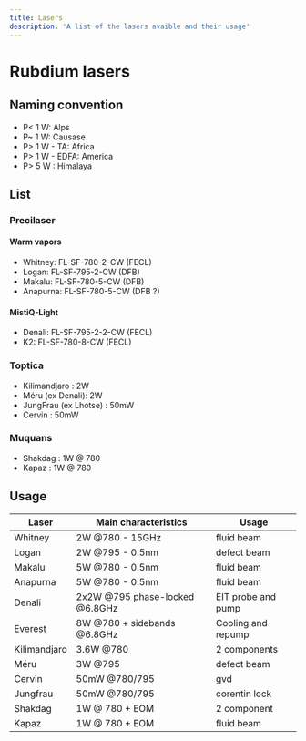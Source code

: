 ```yaml
---
title: Lasers
description: 'A list of the lasers avaible and their usage'
---
```

# Rubdium lasers

## Naming convention
- P< 1 W: Alps
- P~ 1 W: Causase
- P> 1 W - TA: Africa
- P> 1 W - EDFA: America
- P> 5 W : Himalaya

## List
### Precilaser

#### Warm vapors
- Whitney: FL-SF-780-2-CW (FECL)
- Logan: FL-SF-795-2-CW (DFB)
- Makalu: FL-SF-780-5-CW (DFB) 
- Anapurna: FL-SF-780-5-CW (DFB ?)

#### MistiQ-Light
- Denali: FL-SF-795-2-2-CW (FECL)
- K2: FL-SF-780-8-CW (FECL)


### Toptica
- Kilimandjaro : 2W
- Méru (ex Denali): 2W
- JungFrau (ex Lhotse)  : 50mW
- Cervin : 50mW


### Muquans
- Shakdag : 1W @ 780
- Kapaz : 1W @ 780


## Usage
| Laser         | Main characteristics                      | Usage                 |
|-----------    |-------------------------------------------|-------------          |
| Whitney       | 2W @780 - 15GHz                           | fluid beam            |
| Logan         | 2W @795 - 0.5nm                           | defect beam           |
| Makalu        | 5W @780 - 0.5nm                           | fluid beam            |
| Anapurna      | 5W @780 - 0.5nm                           | fluid beam            |
| Denali        | 2x2W @795 phase-locked @6.8GHz            | EIT probe and pump    |
| Everest       | 8W @780 + sidebands @6.8GHz               | Cooling and repump    |
| Kilimandjaro  | 3.6W @780                                 | 2 components          |
| Méru          | 3W @795                                   | defect beam           |
| Cervin        | 50mW @780/795                             | gvd                   |
| Jungfrau      | 50mW @780/795                             | corentin lock         |
| Shakdag       | 1W @ 780 + EOM                            | 2 component           |
| Kapaz         | 1W @ 780 + EOM                            | fluid beam            |
